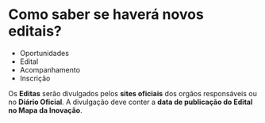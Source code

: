# Como saber se haverá novos editais? 

- Oportunidades
- Edital
- Acompanhamento
- Inscrição

Os <b>Editas</b> serão divulgados pelos <b>sites oficiais</b> dos orgãos responsáveis ou no <b>Diário Oficial</b>. A divulgação deve conter a <b>data de publicação do Edital no Mapa da Inovação</b>.  